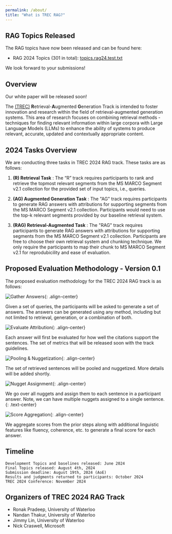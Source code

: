 ```yaml
---
permalink: /about/
title: "What is TREC RAG?"
---
```


## RAG Topics Released

The RAG topics have now been released and can be found here:
- RAG 2024 Topics (301 in total): [topics.rag24.test.txt](/assets/txt/topics.rag24.test.txt)

We look forward to your submissions!

## Overview

Our white paper will be released soon!

The [(TREC)](https://trec.nist.gov/) **R**etrieval-**A**ugmented **G**eneration Track is intended to foster innovation and research within the field of retrieval-augmented generation systems. This area of research focuses on combining retrieval methods - techniques for finding relevant information within large corpora with Large Language Models (LLMs) to enhance the ability of systems to produce relevant, accurate, updated and contextually appropriate content.

## 2024 Tasks Overview

We are conducting three tasks in TREC 2024 RAG track. These tasks are as follows:

1. **(R) Retrieval Task** : The “R” track requires participants to rank and retrieve the topmost relevant segments from the MS MARCO Segment v2.1 collection for the provided set of input topics, i.e., queries.

2. **(AG) Augmented Generation Task** : The "AG" track requires participants to generate RAG answers with attributions for supporting segments from the MS MARCO Segment v2.1 collection. Participants would need to use the top-k relevant segments provided by our baseline retrieval system.

3. **(RAG) Retrieval-Augmented Task** : The "RAG" track requires participants to generate RAG answers with attributions for supporting segments from the MS MARCO Segment v2.1 collection. Participants are free to choose their own retrieval system and chunking technique. We only require the participants to map their chunk to MS MARCO Segment v2.1 for reprodubicility and ease of evaluation.


## Proposed Evaluation Methodology - Version 0.1

The proposed evaluation methodology for the TREC 2024 RAG track is as follows:

![Gather Answers](/assets/images/eval-step1.png){: .align-center}
<figcaption>Given a set of queries, the participants will be asked to generate a set of answers. The answers can be generated using any method, including but not limited to retrieval, generation, or a combination of both. </figcaption>


![Evaluate Attribution](/assets/images/eval-step2.png){: .align-center}
<figcaption>Each answer will first be evaluated for how well the citations support the sentences. The set of metrics that will be released soon with the track guidelines.</figcaption>


![Pooling & Nuggetization](/assets/images/eval-step3.png){: .align-center}
<figcaption>The set of retrieved sentences will be pooled and nuggetized. More details will be added shortly.</figcaption>


![Nugget Assignment](/assets/images/eval-step4.png){: .align-center}
<figcaption>We go over all nuggets and assign them to each sentence in a participant answer. Note, we can have multiple nuggets assigned to a single sentence.</figcaption>{: .text-center}


![Score Aggregation](/assets/images/eval-step5.png){: .align-center}
<figcaption>We aggregate scores from the prior steps along with additional linguistic features like fluency, coherence, etc. to generate a final score for each answer.</figcaption>

## Timeline

```
Development Topics and baselines released: June 2024
Final Topics released: August 4th, 2024
Submission deadline: August 19th, 2024 (AoE)
Results and judgments returned to participants: October 2024
TREC 2024 Conference: November 2024
```

## Organizers of TREC 2024 RAG Track

- Ronak Pradeep, University of Waterloo
- Nandan Thakur, University of Waterloo
- Jimmy Lin, University of Waterloo
- Nick Craswell, Microsoft